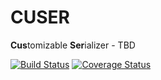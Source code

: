 # CUSER

**Cus**tomizable **Ser**ializer - TBD

[![Build Status](https://travis-ci.org/vhapiak/cuser.svg?branch=master)](https://travis-ci.org/vhapiak/cuser)
[![Coverage Status](https://coveralls.io/repos/github/vhapiak/cuser/badge.svg?branch=master)](https://coveralls.io/github/vhapiak/cuser?branch=master)
